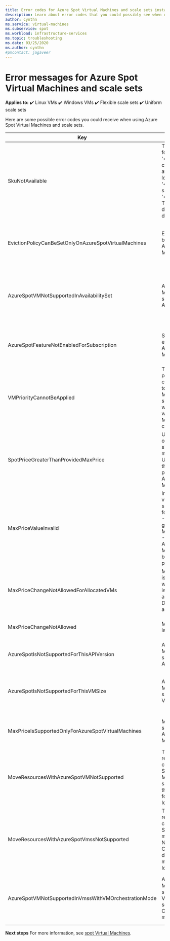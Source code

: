 ```yaml
---
title: Error codes for Azure Spot Virtual Machines and scale sets instances 
description: Learn about error codes that you could possibly see when using Azure Spot Virtual Machines and scale set instances.
author: cynthn
ms.service: virtual-machines
ms.subservice: spot
ms.workload: infrastructure-services
ms.topic: troubleshooting
ms.date: 03/25/2020
ms.author: cynthn
#pmcontact: jagaveer
---
```


# Error messages for Azure Spot Virtual Machines and scale sets

**Applies to:** :heavy_check_mark: Linux VMs :heavy_check_mark: Windows VMs :heavy_check_mark: Flexible scale sets :heavy_check_mark: Uniform scale sets

Here are some possible error codes you could receive when using Azure Spot Virtual Machines and scale sets.


| Key | Message | Description |
|-----|---------|-------------|
| SkuNotAvailable | The requested tier for resource '\<resource\>' is currently not available in location '\<location\>' for subscription '\<subscriptionID\>'. Try another tier or deploy to a different location. | There is not enough Azure Spot Virtual Machine capacity in this location to create your VM or scale set instance. |
| EvictionPolicyCanBeSetOnlyOnAzureSpotVirtualMachines  |  Eviction policy can be set only on Azure Spot Virtual Machines. | This VM is not an Azure Spot Virtual Machine, so you can't set the eviction policy. |
| AzureSpotVMNotSupportedInAvailabilitySet  |  Azure Spot Virtual Machine is not supported in Availability Set. | You need to choose to either use an Azure Spot Virtual Machine or use a VM in an availability set, you can't choose both. |
| AzureSpotFeatureNotEnabledForSubscription  |  Subscription not enabled with Azure Spot Virtual Machine feature. | Use a subscription that supports Azure Spot Virtual Machines. |
| VMPriorityCannotBeApplied  |  The specified priority value '{0}' cannot be applied to the Virtual Machine '{1}' since no priority was specified when the Virtual Machine was created. | Specify the priority when the VM is created. |
| SpotPriceGreaterThanProvidedMaxPrice  |  Unable to perform operation '{0}' since the provided max price '{1} USD' is lower than the current spot price '{2} USD' for Azure Spot Virtual Machine size '{3}'. | Select a higher max price. For more information, see pricing information for [Linux](https://azure.microsoft.com/pricing/details/virtual-machines/linux/) or [Windows](https://azure.microsoft.com/pricing/details/virtual-machines/windows/).|
| MaxPriceValueInvalid  |  Invalid max price value. The only supported values for max price are -1 or a decimal greater than zero. Max price value of -1 indicates the Azure Spot Virtual Machine will not be evicted for price reasons. | Enter a valid max price. For more information, see pricing for [Linux](https://azure.microsoft.com/pricing/details/virtual-machines/linux/) or [Windows](https://azure.microsoft.com/pricing/details/virtual-machines/windows/). |
| MaxPriceChangeNotAllowedForAllocatedVMs | Max price change is not allowed when the VM '{0}' is currently allocated. Deallocate and try again. | Stop\Deallocate the VM so that you can change the max price. |
| MaxPriceChangeNotAllowed | Max price change is not allowed. | You cannot change the max price for this VM. |
| AzureSpotIsNotSupportedForThisAPIVersion  |  Azure Spot Virtual Machine is not supported for this API version. | The API version needs to be 2019-03-01. |
| AzureSpotIsNotSupportedForThisVMSize  |  Azure Spot Virtual Machine is not supported for this VM size {0}. | Select another VM size. For more information, see [Azure Spot Virtual Machines](./spot-vms.md). |
| MaxPriceIsSupportedOnlyForAzureSpotVirtualMachines  |  Max price is supported only for Azure Spot Virtual Machines. | For more information, see [Azure Spot Virtual Machines](./spot-vms.md). |
| MoveResourcesWithAzureSpotVMNotSupported  |  The Move resources request contains an Azure Spot Virtual Machine. Not supported. Check the error details for virtual machine Ids. | You cannot move Azure Spot Virtual Machines. |
| MoveResourcesWithAzureSpotVmssNotSupported  |  The Move resources request contains an Azure Spot virtual machine scale set. Not supported. Check the error details for virtual machine scale set Ids. | You cannot move Azure Spot virtual machine scale set instances. |
| AzureSpotVMNotSupportedInVmssWithVMOrchestrationMode | Azure Spot Virtual Machine is not supported in Virtual machine scale set with VM Orchestration mode. | Set the orchestration mode to virtual machine scale set in order to use Azure Spot Virtual Machine instances. |


**Next steps**
For more information, see [spot Virtual Machines](./spot-vms.md).
